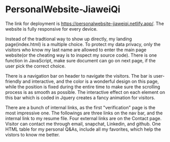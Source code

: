 # PersonalWebsite-JiaweiQi
 

The link for deployment is https://personalwebsite-jiaweiqi.netlify.app/. The website is fully responsive for every device.

Instead of the tradtional way to show up directly, my landing page(index.html) is a multiple choice. To protect my data privacy, only the visitors who know my last name are allowed to enter the main page website(or the cheating way is to inspect my source code). There is one function in JavaScript, make sure document can go on next page, if the user pick the correct choice.

There is a navigation bar on header to navigate the visitors. The bar is user-friendly and interactive, and the color is a wonderful design on this page, while the position is fixed during the entire time to make sure the scrolling process is as smooth as possible. The interactive effect on each element on this bar which is coded in Jquery creates a fancy animation for visitors.

There are a bunch of internal links, as the first "verification" page is the most impressive one. The followings are three links on the nav bar, and the internal link to my resume file. Four external links are on the Contact page. Visitor can contact me through email, snapchat, Linkedin, and github. One HTML table for my personal Q&As, include all my favorites, which help the vistors to know me better.




